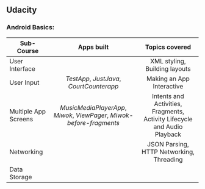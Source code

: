 ## Udacity
### Android Basics: 
 
| Sub-Course              | Apps built    | Topics covered    |
| -------------           |:-------------:|:-------------:
| User Interface          |               |XML styling, Building layouts
| User Input              | *TestApp*, *JustJava*, *CourtCounterapp* |Making an App Interactive
| Multiple App Screens    | *MusicMediaPlayerApp*, *Miwok*, *ViewPager*, *Miwok-before-fragments* | Intents and Activities, Fragments, Activity Lifecycle and Audio Playback
| Networking              |       |JSON Parsing, HTTP Networking, Threading |
| Data Storage            |       |
